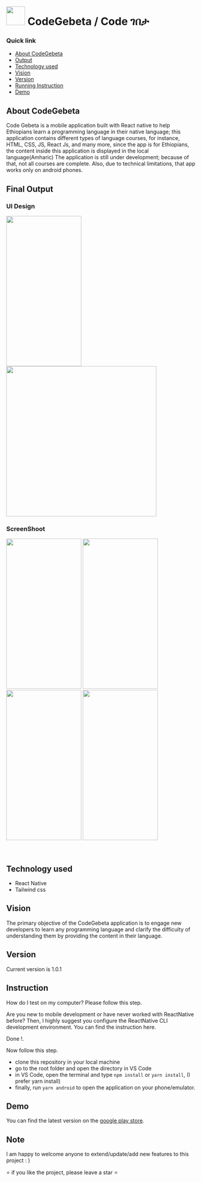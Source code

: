 # <img src="https://user-images.githubusercontent.com/57604289/137598441-f258594a-7396-44a2-a95b-99b0f50a41b8.png" width="50px" height="50px"> CodeGebeta / Code ገበታ

### Quick link

- [About CodeGebeta](#about-codegebeta)
- [Output](#final-output)
- [Technology used](#technology-used)
- [Vision](#vision)
- [Version](#version)
- [Running Instruction](#instruction)
- [Demo](#demo)


## About CodeGebeta

Code Gebeta is a mobile application built with React native to help Ethiopians learn a programming language in their native language; this application contains different types of language courses, for instance, HTML, CSS, JS, React Js, and many more, since the app is for Ethiopians, the content inside this application is displayed in the local language(Amharic)
The application is still under development; because of that, not all courses are complete. Also, due to technical limitations, that app works only on android phones.<br>

## Final Output

### UI Design
<p float="left">
<img src="https://user-images.githubusercontent.com/57604289/147479097-3ee10e7d-cc4c-485a-8120-1d3dbb6e1463.png" width="200px" height="400px">
<img src="https://user-images.githubusercontent.com/57604289/147479098-c96bbda8-de1c-4f54-b113-4a5ca7a2a29e.png" width="400px" height="400px">
</p>

### ScreenShoot

<p float="left">
<img src="https://user-images.githubusercontent.com/57604289/147479398-fcd7b1d9-97d1-460e-bb07-0f88fd4866dc.jpg" width="200px" height="400px">
<img src="https://user-images.githubusercontent.com/57604289/147479400-c4f15b74-7af0-4a53-962c-e18ace287e33.jpg" width="200px" height="400px">
<img src="https://user-images.githubusercontent.com/57604289/147479402-0ffe778d-de50-4534-8998-a1d4a1c10622.jpg" width="200px" height="400px">
<img src="https://user-images.githubusercontent.com/57604289/147479403-a7b2d919-774f-4aae-b9c4-fbad0a4d71d1.jpg" width="200px" height="400px">
</p>
<br>

## Technology used
- React Native
- Tailwind css

## Vision

The primary objective of the CodeGebeta application is to engage new developers to learn any programming language and clarify the difficulty of understanding them by providing the content in their language.

## Version

Current version is 1.0.1 

## Instruction

How do I test on my computer? Please follow this step.

Are you new to mobile development or have never worked with ReactNative before? Then, I highly suggest you configure the ReactNative CLI development environment. You can find the instruction here.

Done !.

Now follow this step.
- clone this repository in your local machine 
- go to the root folder and open the directory in VS Code
- in VS Code, open the terminal and type ```npm install``` or ```yarn install```, (I prefer yarn install) 
- finally, run ```yarn android``` to open the application on your phone/emulator. 


## Demo

You can find the latest version on the [google play store](https://bit.ly/CODEGEBETA-GOOGLE-PLAY).

## Note

  I am happy to welcome anyone to extend/update/add new features to this project : )
  
  ⭐ if you like the project, please leave a star ⭐
